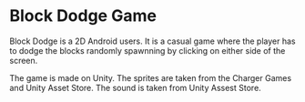 
# Block Dodge Game

Block Dodge is a 2D Android users. It is a casual game where the player has to dodge the blocks randomly spawnning by clicking on either side of the screen.


The game is made on Unity. The sprites are taken from the Charger Games and Unity Asset Store. The sound is taken from Unity Assest Store.

